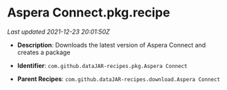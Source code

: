 # Aspera Connect.pkg.recipe

_Last updated 2021-12-23 20:01:50Z_

- **Description**: Downloads the latest version of Aspera Connect and creates a package

- **Identifier**: `com.github.dataJAR-recipes.pkg.Aspera Connect`

- **Parent Recipes**: `com.github.dataJAR-recipes.download.Aspera Connect`
